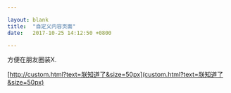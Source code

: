 ```yaml
---

layout: blank
title:  "自定义内容页面"
date:   2017-10-25 14:12:50 +0800

---
```


<script src="https://unpkg.com/jquery@3.2.1/dist/jquery.min.js"></script>

方便在朋友圈装X.

[http://custom.html?text=朕知道了&size=50px](custom.html?text=朕知道了&size=50px)

<!--more-->

<script>

function getParameterByName(name, url) {
    if (!url) url = window.location.href;
    name = name.replace(/[\[\]]/g, "\\$&");
    var regex = new RegExp("[?&]" + name + "(=([^&#]*)|&|#|$)"),
        results = regex.exec(url);
    if (!results) return null;
    if (!results[2]) return '';
    return decodeURIComponent(results[2].replace(/\+/g, " "));
}

var size = getParameterByName('size')
var text = getParameterByName('text')
var title = getParameterByName('title')
if (title === null) {
  title =  ''
}
if (text !== null) {
  document.title = title
  var c = $("<center>").text(text).css('font-size', size)
  $('body').empty().append(c)
}
</script>
